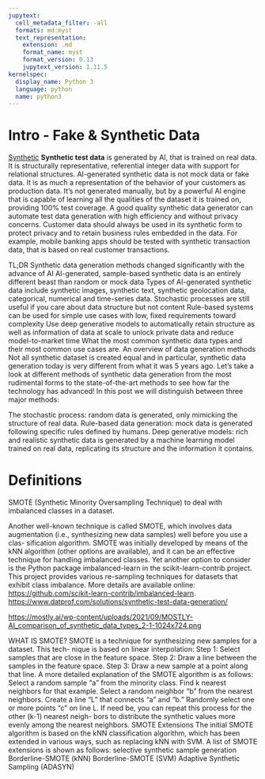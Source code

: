 ```yaml
---
jupytext:
  cell_metadata_filter: -all
  formats: md:myst
  text_representation:
    extension: .md
    format_name: myst
    format_version: 0.13
    jupytext_version: 1.11.5
kernelspec:
  display_name: Python 3
  language: python
  name: python3
---
```

# Intro - Fake & Synthetic Data

[Synthetic](https://mostly.ai/blog/synthetic-data-generator-for-healthy-test-data/)
**Synthetic test data**  is generated by AI, that is trained on real data. It is structurally representative, referential integer data with support for relational structures. AI-generated synthetic data is not mock data or fake data. It is as much a representation of the behavior of your customers as production data. It’s not generated manually, but by a powerful AI engine that is capable of learning all the qualities of the dataset it is trained on, providing 100% test coverage. A good quality synthetic data generator can automate test data generation with high efficiency and without privacy concerns. Customer data should always be used in its synthetic form to protect privacy and to retain business rules embedded in the data. For example, mobile banking apps should be tested with synthetic transaction data, that is based on real customer transactions. 

TL;DR
Synthetic data generation methods changed significantly with the advance of AI
AI-generated, sample-based synthetic data is an entirely different beast than random or mock data
Types of AI-generated synthetic data include synthetic images, synthetic text, synthetic geolocation data, categorical, numerical and time-series data.
Stochastic processes are still useful if you care about data structure but not content
Rule-based systems can be used for simple use cases with low, fixed requirements toward complexity
Use deep generative models to automatically retain structure as well as information of data at scale to unlock private data and reduce model-to-market time
What the most common synthetic data types and their most common use cases are.
An overview of data generation methods
Not all synthetic dataset is created equal and in particular, synthetic data generation today is very different from what it was 5 years ago. Let’s take a look at different methods of synthetic data generation from the most rudimental forms to the state-of-the-art methods to see how far the technology has advanced! In this post we will distinguish between three major methods:

The stochastic process: random data is generated, only mimicking the structure of real data.
Rule-based data generation: mock data is generated following specific rules defined by humans.
Deep generative models: rich and realistic synthetic data is generated by a machine learning model trained on real data, replicating its structure and the information it contains.

# Definitions


SMOTE (Synthetic Minority Oversampling Technique) to deal with imbalanced classes in a dataset.

Another well-known technique is called SMOTE, which involves data augmentation (i.e., synthesizing new data samples) well before you use a clas- sification algorithm. SMOTE was initially developed by means of the kNN algorithm (other options are available), and it can be an effective technique for handling imbalanced classes.
Yet another option to consider is the Python package imbalanced-learn in the scikit-learn-contrib project. This project provides various re-sampling techniques for datasets that exhibit class imbalance. More details are available online:
https://github.com/scikit-learn-contrib/imbalanced-learn.
https://www.datprof.com/solutions/synthetic-test-data-generation/


https://mostly.ai/wp-content/uploads/2021/09/MOSTLY-AI_comparison_of_synthetic_data_types_2-1-1024x724.png


WHAT IS SMOTE?
SMOTE is a technique for synthesizing new samples for a dataset. This tech- nique is based on linear interpolation:
Step 1: Select samples that are close in the feature space.
Step 2: Draw a line between the samples in the feature space.
Step 3: Draw a new sample at a point along that line.
A more detailed explanation of the SMOTE algorithm is as follows:
Select a random sample “a” from the minority class.
Find k nearest neighbors for that example.
Select a random neighbor “b” from the nearest neighbors.
Create a line “L” that connects “a” and “b.”
Randomly select one or more points “c” on line L.
If need be, you can repeat this process for the other (k-1) nearest neigh- bors to distribute the synthetic values more evenly among the nearest neighbors.
SMOTE Extensions
The initial SMOTE algorithm is based on the kNN classification algorithm, which has been extended in various ways, such as replacing kNN with SVM. A list of SMOTE extensions is shown as follows:
selective synthetic sample generation
Borderline-SMOTE (kNN)
Borderline-SMOTE (SVM)
Adaptive Synthetic Sampling (ADASYN)
